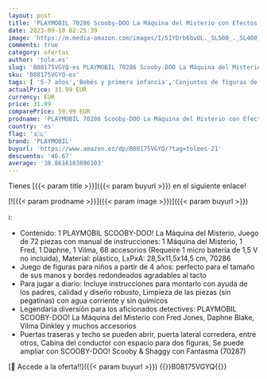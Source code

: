 ```yaml
---
layout: post
title: 'PLAYMOBIL 70286 Scooby-DOO La Máquina del Misterio con Efectos de Luz  A Partir de 4 Años  Multicolor'
date: 2023-09-10 02:25:39
image: 'https://m.media-amazon.com/images/I/51YDrb6bvOL._SL500_._SL400_.jpg'
comments: true
category: ofertas
author: 'tole.es'
slug: 'B08175VGYQ-es PLAYMOBIL 70286 Scooby-DOO La Máquina del Misterio con...'
sku: 'B08175VGYQ-es'
tags: [ '5-7 años','Bebés y primera infancia','Conjuntos de figuras de juguete','Juegos de construcción','Juguetes','Juguetes y juegos','Los favoritos de nuestros clientes: Juguetes y juegos','Muñecos y figuras','Self Service','Special Features Stores','Vehículos, muñecos y figuras','partition_000','partition_022','partition_104','playmobil','🇪🇸', ]
actualPrice: 31.99 EUR
currency: EUR
price: 31.99
comparePrice: 59.99 EUR
prodname: 'PLAYMOBIL 70286 Scooby-DOO La Máquina del Misterio con Efectos de Luz  A Partir de 4 Años  Multicolor'
country: 'es'
flag: '🇪🇸'
brand: 'PLAYMOBIL'
buyurl: 'https://www.amazon.es/dp/B08175VGYQ/?tag=tolees-21'
descuento: '46.67'
average: '38.8616103896103'
---
```


Tienes [{{< param title >}}]({{< param buyurl >}}) en el siguiente enlace!

[![{{< param prodname >}}]({{< param image >}})]({{< param buyurl >}})

ℹ️:

- Contenido: 1 PLAYMOBIL SCOOBY-DOO! La Máquina del Misterio, Juego de 72 piezas con manual de instrucciones: 1 Máquina del Misterio, 1 Fred, 1 Daphne, 1 Vilma, 68 accesorios (Requeire 1 micro batería de 1,5 V no incluida), Material: plástico, LxPxA: 28,5x11,5x14,5 cm, 70286
- Juego de figuras para niños a partir de 4 años: perfecto para el tamaño de sus manos y bordes redondeados agradables al tacto
- Para jugar a diario: Incluye instrucciones para montarlo con ayuda de los padres, calidad y diseño robusto, Limpieza de las piezas (sin pegatinas) con agua corriente y sin químicos
- Legendaria diversión para los aficionados detectives: PLAYMOBIL SCOOBY-DOO! La Máquina del Misterio con Fred Jones, Daphne Blake, Vilma Dinkley y muchos accesorios
- Puertas traseras y techo se pueden abrir, puerta lateral corredera, entre otros, Cabina del conductor con espacio para dos figuras, Se puede ampliar con SCOOBY-DOO! Scooby & Shaggy con Fantasma (70287)

[🛒 Accede a la oferta!!]({{< param buyurl >}})
{{<world>}}B08175VGYQ{{</world>}}
